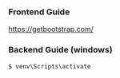 ### Frontend Guide
https://getbootstrap.com/

### Backend Guide (windows)
```
$ venv\Scripts\activate
```

